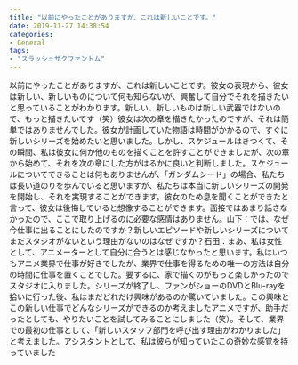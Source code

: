 ```yaml
---
title: "以前にやったことがありますが、これは新しいことです。"
date: 2019-11-27 14:38:54
categories:
- General
tags:
- "スラッシュザクファントム"
---
```


以前にやったことがありますが、これは新しいことです。彼女の表現から、彼女は新しい、新しいものについて何も知らないが、興奮して自分でそれを描きたいと思っていることがわかります。新しい、新しいものは新しい武器ではないので、もっと描きたいです（笑）彼女は次の章を描きたかったのですが、それは簡単ではありませんでした。彼女が計画していた物語は時間がかかるので、すぐに新しいシリーズを始めたいと思いました。しかし、スケジュールはきつくて、その瞬間、私は彼女に何か他のものを描くことを許すことができましたが、次の章から始めて、それを次の章にした方がはるかに良いと判断しました。スケジュールについてできることは何もありませんが、「ガンダムシード」の場合、私たちは長い道のりを歩んでいると思いますが、私たちは本当に新しいシリーズの開発を開始し、それを実現することができます。彼女のため息を聞くことができたと言って、彼女は後悔していると想像することができます。面接ではあまり話さなかったので、ここで取り上げるのに必要な感情はありません。山下：では、なぜ今仕事に出ることにしたのですか？新しいエピソードや新しいシリーズについてまだスタジオがないという理由がないのはなぜですか？石田：まあ、私は女性として、アニメーターとして自分に合うとは感じなかったと思います。私はいつもアニメ業界で仕事が好きでしたが、業界で仕事を得るための唯一の方法は自分の時間に仕事を置くことでした。要するに、家で描くのがもっと楽しかったのでスタジオに入りました。シリーズが終了し、ファンがショーのDVDとBlu-rayを拾いに行った後、私はまだどれだけ興味があるのか驚いていました。この興味とこの新しい仕事でどんなシリーズができるのか考えましたアニメですが、助手だったとしても、やりたいことを試してみることにしました（笑）。そして、業界での最初の仕事として、「新しいスタッフ部門を呼び出す理由がわかりました」と考えました。アシスタントとして、私は彼らが知っていたこの奇妙な感覚を持っていました
